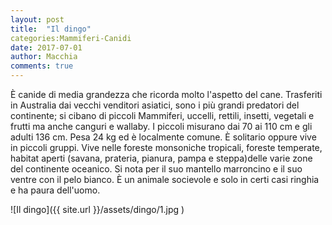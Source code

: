 ```yaml
---
layout: post
title:  "Il dingo"
categories:Mammiferi-Canidi
date: 2017-07-01
author: Macchia
comments: true
---
```

È canide di media grandezza che ricorda molto l'aspetto del cane.
Trasferiti in Australia dai vecchi venditori asiatici, sono i più grandi predatori del continente; si cibano di piccoli Mammiferi, uccelli, rettili, insetti, vegetali e frutti ma anche canguri e wallaby.
I piccoli misurano dai 70 ai 110 cm e gli adulti 136 cm.
Pesa 24 kg ed è localmente comune.
È solitario oppure vive in piccoli gruppi.
Vive nelle foreste monsoniche tropicali, foreste temperate, habitat aperti (savana, prateria, pianura, pampa e steppa)delle varie zone del continente oceanico.
Si nota per il suo mantello marroncino e il suo ventre con il pelo bianco.
È un animale socievole e solo in certi casi ringhia e ha paura dell'uomo.



![Il dingo]({{ site.url }}/assets/dingo/1.jpg )
